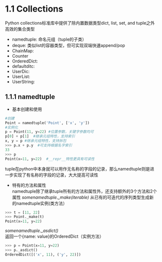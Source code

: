 # 1.1 Collections
Python collections标准库中提供了除内置数据类型dict, list, set, and tuple之外高效的集合类型  
* namedtuple: 命名元组（tuple的子类）
* deque: 类似list的容器类型，但可实现双端快速append/pop
* ChainMap: 
* Counter  
* OrderedDict:  
* defaultditc:  
* UserDic:  
* UserList:  
* UserString:  

## 1.1.1 namedtuple
* 基本创建和使用    
```python
#创建  
Point = namedtuple('Point', ['x', 'y'])  
#实例化  
p = Point(11, y=22) #位置参数，关键字参数均可  
p[0] + p[1]  #继承元组特性，支持索引  
x, y = p #继承元组特性，支持拆包  
>>> p.x + p.y  #可支持根据名字索引  
33  
>>> p  
Point(x=11, y=22)  #__repr__特性更具有可读性    
```
tuple在python中本身就可以用作无名称的字段的记录，那么namedtuple则是进一步实现了有名称的字段的记录，大大提高可读性  

* 特有的方法和属性  
namedtuple除了继承tuple所有的方法和属性外，还支持额外的3个方法和2个属性
*somenamedtuple._make(iterable)* 从已有的可迭代的序列类型生成新的namedtuple实例(类方法）  
```python
>>> t = [11, 22]
>>> Point._make(t)
Point(x=11, y=22)
```
*somenamedtuple._asdict()* 返回一个{name: value}的OrderedDict（实例方法）    
```python
>>> p = Point(x=11, y=22)
>>> p._asdict()
OrderedDict([('x', 11), ('y', 22)]) 

